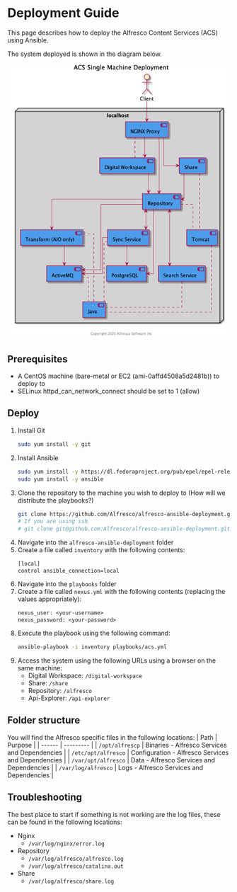 # Deployment Guide

This page describes how to deploy the Alfresco Content Services (ACS) using Ansible.

The system deployed is shown in the diagram below.

![Single Machine Deployment](./resources/acs-single-machine.png)


## Prerequisites

* A CentOS machine (bare-metal or EC2 (ami-0affd4508a5d2481b)) to deploy to
* SELinux httpd_can_network_connect should be set to 1 (allow)

## Deploy

1. Install Git
    ```bash
    sudo yum install -y git
    ```
2. Install Ansible
    ```bash
    sudo yum install -y https://dl.fedoraproject.org/pub/epel/epel-release-latest-7.noarch.rpm
    sudo yum install -y ansible
    ```
3. Clone the repository to the machine you wish to deploy to (How will we distribute the playbooks?)
    ```bash
    git clone https://github.com/Alfresco/alfresco-ansible-deployment.git
    # If you are using ssh
    # git clone git@github.com:Alfresco/alfresco-ansible-deployment.git
    ```
4. Navigate into the `alfresco-ansible-deployment` folder
5. Create a file called `inventory` with the following contents:
    ```
    [local]
    control ansible_connection=local
    ```
6. Navigate into the `playbooks` folder
7. Create a file called `nexus.yml` with the following contents (replacing the values appropriately):
    ```
    nexus_user: <your-username>
    nexus_password: <your-password>
    ```
8. Execute the playbook using the following command:
    ```bash
    ansible-playbook -i inventory playbooks/acs.yml
    ```
9. Access the system using the following URLs using a browser on the same machine:
    * Digital Workspace: ```/digital-workspace```
    * Share: ```/share```
    * Repository: ```/alfresco```
    * Api-Explorer: ```/api-explorer```

## Folder structure

You will find the Alfresco specific files in the following locations:
| Path   | Purpose   |
| ------ | --------- |
| ```/opt/alfrescp```     | Binaries - Alfresco Services and Dependencies |
| ```/etc/opt/alfresco``` | Configuration - Alfresco Services and Dependencies |
| ```/var/opt/alfresco``` | Data - Alfresco Services and Dependencies |
| ```/var/log/alfresco``` | Logs - Alfresco Services and Dependencies |


## Troubleshooting

The best place to start if something is not working are the log files, these can be found in the following locations:

* Nginx 
    * `/var/log/nginx/error.log`
* Repository 
    * `/var/log/alfresco/alfresco.log`
    * `/var/log/alfresco/catalina.out`
* Share 
    * `/var/log/alfresco/share.log`
